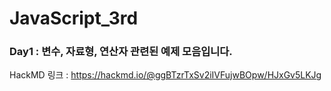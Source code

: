 # JavaScript_3rd
### Day1 : 변수, 자료형, 연산자 관련된 예제 모음입니다.
HackMD 링크 : https://hackmd.io/@ggBTzrTxSv2iIVFujwBOpw/HJxGv5LKJg
